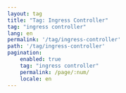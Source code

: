 ```yaml
---
layout: tag
title: "Tag: Ingress Controller"
tag: "ingress controller"
lang: en
permalink: '/tag/ingress-controller'
path: '/tag/ingress-controller'
pagination:
    enabled: true
    tag: "ingress controller"
    permalink: /page/:num/
    locale: en
---
```

